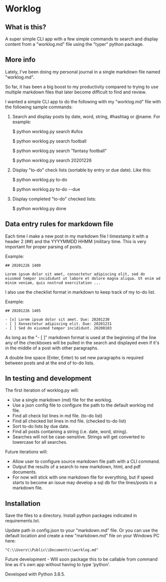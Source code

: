 # Worklog

## What is this?

A super simple CLI app with a few simple commands to search and display content from a "worklog.md" file using the "typer" python package.

## More info

Lately, I've been doing my personal journal in a single markdown file named "worklog.md".
 
So far, it has been a big boost to my productivity compared to trying to use multiple markdown files that later become difficult to find and review.

I wanted a simple CLI app to do the following with my "worklog.md" file with the following sample commands:

1. Search and display posts by date, word, string, #hashtag or @name. For example:

    $ python worklog.py search #ufos

    $ python worklog.py search football

    $ python worklog.py search "fantasy football"

    $ python worklog.py search 20201226

2. Display "to-do" check lists (sortable by entry or due date). Like this:

    $ python worklog.py to-do

    $ python worklog.py to-do --due

3. Display completed "to-do" checked lists:

    $ python worklog.py done

## Data entry rules for markdown file

Each time I make a new post in my markdown file I timestamp it with a header 2 (##) and the YYYYMMDD HHMM (military time. This is very important for proper parsing of posts. 

Example:

    ## 20201226 1400

    Lorem ipsum dolor sit amet, consectetur adipiscing elit, sed do eiusmod tempor incididunt ut labore et dolore magna aliqua. Ut enim ad minim veniam, quis nostrud exercitation ...

I also use the checklist format in markdown to keep track of my to-do list.

Example:

    ## 20201226 1405

    - [x] Lorem ipsum dolor sit amet. Due: 20201230
    - [ ] Xonsectetur adipiscing elit. Due: 20201231
    - [ ] Sed do eiusmod tempor incididunt. 20200103

As long as the "- [ ]" markdown format is used at the beginning of the line any of the checkboxes will be pulled in the search and displayed even if it's in the middle of a post with other paragraphs.

A double line space (Enter, Enter) to set new paragraphs is required between posts and at the end of to-do lists.

## In testing and development

The first iteration of worklog.py will:

* Use a single markdown (md) file for the worklog.
* Use a json config file to configure the path to the default worklog md file.
* Find all check list lines in md file. (to-do list)
* Find all checked list lines in md file. (checked to-do list)
* Sort to-do lists by due date.
* Find all posts containing a string (i.e. date, word, string).
* Searches will not be case-sensitive. Strings will get converted to lowercase for all searches.

Future iterations will:
* Allow user to configure source markdown file path with a CLI command.
* Output the results of a search to new markdown, html, and pdf documents.
* For now will stick with one markdown file for everything, but if speed starts to become an issue may develop a sql db for the lines/posts in a markdown file.

## Installation

Save the files to a directory. Install python packages indicated in requirements.txt.

Update path in config.json to your "markdown.md" file. Or you can use the default location and create a new "markdown.md" file on your Windows PC here:

    "C:\\Users\\Public\\Documents\\worklog.md"

Future development - WIll soon package this to be callable from command line as it's own app without having to type 'python'.

Developed with Python 3.8.5.







